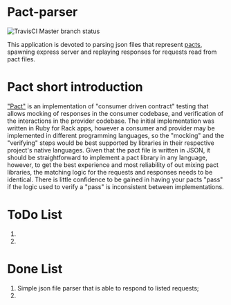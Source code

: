 # Pact-parser

![TravisCI Master branch status](https://travis-ci.org/ichyr/pact-parser.svg?branch=master)

This application is devoted to parsing json files that represent [pacts](https://github.com/pact-foundation/pact-specification), spawning express server and replaying responses for requests read from pact files.

# Pact short introduction

["Pact"](https://github.com/realestate-com-au/pact) is an implementation of "consumer driven contract" testing that allows mocking of responses in the consumer codebase, and verification of the interactions in the provider codebase. The initial implementation was written in Ruby for Rack apps, however a consumer and provider may be implemented in different programming languages, so the "mocking" and the "verifying" steps would be best supported by libraries in their respective project's native languages. Given that the pact file is written in JSON, it should be straightforward to implement a pact library in any language, however, to get the best experience and most reliability of out mixing pact libraries, the matching logic for the requests and responses needs to be identical. There is little confidence to be gained in having your pacts "pass" if the logic used to verify a "pass" is inconsistent between implementations.

# ToDo List

1. 
2. 

# Done List

1. Simple json file parser that is able to respond to listed requests;
2. 